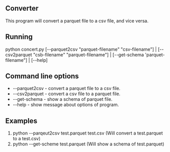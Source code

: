 ## Converter

This program will convert a parquet file to a csv file, and vice versa.

## Running

  python concert.py [--parquet2csv "parquet-filename" "csv-filename"] | [--csv2parquet "csb-filename" "parquet-filename"] | [--get-schema 'parquet-filename"] | [--help]

## Command line options

-   --parquet2csv - convert a parquet file to a csv file.
-   --csv2parquet - convert a csv file to a parquet file.
-   --get-schema - show a schema of parquet file.
-   --help - show message about options of program.

## Examples

1.  python --parqeut2csv test.parquet test.csv  (Will convert a test.parquet to a test.csv)
2.  python --get-scheme test.parquet (Will show a schema of test.parquet)
